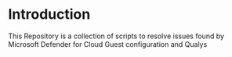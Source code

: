 # Introduction

This Repository is a collection of scripts to resolve issues found by Microsoft Defender for Cloud Guest configuration and Qualys
